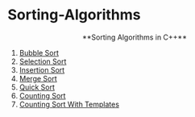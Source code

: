 # Sorting-Algorithms
<div align="center">
  **Sorting Algorithms in C++**
</div>

1. [Bubble Sort](https://github.com/NataliaN24/Sorting-Algorithms/blob/main/1.BubbleSort.cpp)
2. [Selection Sort](https://github.com/NataliaN24/Sorting-Algorithms/blob/main/2.SelectionSort.cpp)
3. [Insertion Sort](https://github.com/NataliaN24/Sorting-Algorithms/blob/main/3.InsertionSort.cpp)
4. [Merge Sort](https://github.com/NataliaN24/Sorting-Algorithms/blob/main/4.MergeSort.cpp)
5. [Quick Sort](https://github.com/NataliaN24/Sorting-Algorithms/blob/main/5.QuickSort.cpp)
6. [Counting Sort](https://github.com/NataliaN24/Sorting-Algorithms/blob/main/6.CountingSort.cpp)
7. [Counting Sort With Templates](https://github.com/NataliaN24/Sorting-Algorithms/blob/main/7.CountingSortWithTemplates.cpp)
